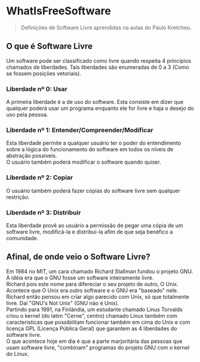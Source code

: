 # WhatIsFreeSoftware

> Definições de Software Livre aprendidas na aulas do Paulo Kretcheu.

## O que é Software Livre

Um software pode ser classificado como livre quando respeita 4 principios chamados de liberdades. Tais liberdades são enumeradas de 0 a 3 (Como se fossem posições vetoriais).

### Liberdade nº 0: Usar

A primeira liberdade é a de uso do software. Esta consiste em dizer que qualquer poderá usar um programa enquanto ele for livre e haja o desejo do uso pela pessoa.

### Liberdade nº 1: Entender/Compreender/Modificar

Esta liberdade permite a qualquer usuário ter o poder do entendimento sobre a lógica do funcionamento do software em todos os níveis de abstração possíveis.<br>
O usuário também poderá modificar o software quando quiser.

### Liberdade nº 2: Copiar

O usuário também poderá fazer cópias do software livre sem qualquer restrição.

### Liberdade nº 3: Distribuir

Esta liberdade provê ao usuário a permissão de pegar uma cópia de um software livre, modificá-la e distribuí-la afim de que seja benéfico a comunidade.

## Afinal, de onde veio o Software Livre?

Em 1984 no MIT, um cara chamado Richard Stallman fundou o projeto GNU. A idéia era que o GNU fosse um software inteiramente livre. <br>
Richard pois este nome para difereciar o seu projeto de outro, O Unix. Acontece que O Unix era outro software e o GNU era "baseado" nele. Richard então pensou em criar algo parecido com Unix, só que totalmente livre. Daí "GNU's Not Unix" (GNU não é Unix).<br>
Partindo para 1991, na Finlândia, um estudante chamado Linus Torvalds criou o kernel (do latim "Cerne", centro) chamado Linux também com caracteristicas que possibilitam funcionar também em cima do Unix e com licença GPL (Licença Pública Geral) que garantem as 4 liberdades do software livre.<br>
O que acontece hoje em dia é que a parte marjoritária das pessoas que usam software livre, "combinam" programas do projeto GNU com o kernel do Linux.